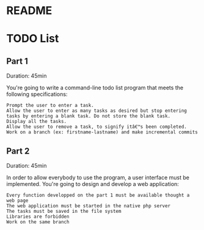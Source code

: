 # README #

# TODO List
## Part 1

Duration: 45min

You're going to write a command-line todo list program that meets the following specifications:

    Prompt the user to enter a task.
    Allow the user to enter as many tasks as desired but stop entering tasks by entering a blank task. Do not store the blank task.
    Display all the tasks.
    Allow the user to remove a task, to signify itâ€™s been completed.
    Work on a branch (ex: firstname-lastname) and make incremental commits

## Part 2

Duration: 45min

In order to allow everybody to use the program, a user interface must be implemented. You're going to design and develop a web application:

    Every function developped on the part 1 must be available thought a web page
    The web application must be started in the native php server
    The tasks must be saved in the file system
    Libraries are forbidden
    Work on the same branch